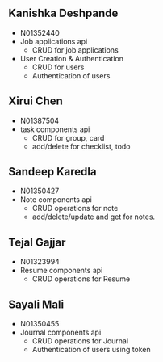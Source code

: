 ## Kanishka Deshpande

- N01352440
- Job applications api
    - CRUD for job applications
- User Creation & Authentication
    - CRUD for users
    - Authentication of users

## Xirui Chen

- N01387504
- task components api
  - CRUD for group, card
  - add/delete for checklist, todo

## Sandeep Karedla

- N01350427
- Note components api
  - CRUD operations for note
  - add/delete/update and get for notes.

## Tejal Gajjar

- N01323994
- Resume components api
  - CRUD operations for Resume

## Sayali Mali

- N01350455
- Journal components api
    - CRUD operations for Journal
    - Authentication of users using token
